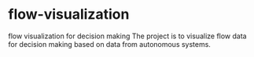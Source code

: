 # flow-visualization
flow visualization for decision making
The project is to visualize flow data for decision making based on data from autonomous systems.
